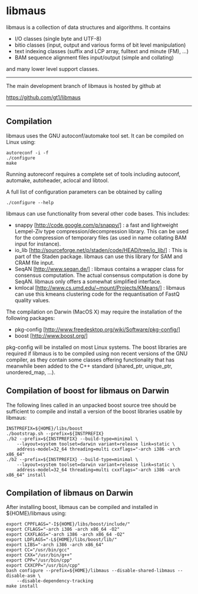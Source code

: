 libmaus
=======

libmaus is a collection of data structures and algorithms. It contains

 - I/O classes (single byte and UTF-8)
 - bitio classes (input, output and various forms of bit level manipulation)
 - text indexing classes (suffix and LCP array, fulltext and minute (FM), ...)
 - BAM sequence alignment files input/output (simple and collating)

and many lower level support classes.

-------------------------------------------------------------------------------

The main development branch of libmaus is hosted by github at

https://github.com/gt1/libmaus

-------------------------------------------------------------------------------

Compilation
-----------

libmaus uses the GNU autoconf/automake tool set. It can be compiled on Linux
using:

	autoreconf -i -f
	./configure
	make

Running autoreconf requires a complete set of tools including autoconf, automake,
autoheader, aclocal and libtool.

A full list of configuration parameters can be obtained by calling

	./configure --help

libmaus can use functionality from several other code bases. This includes:

 - snappy [http://code.google.com/p/snappy/] : a fast and lightweight Lempel-Ziv
   type compression/decompression library. This can be used for the compression
   of temporary files (as used in name collating BAM input for instance).
 - io_lib [http://sourceforge.net/p/staden/code/HEAD/tree/io_lib/] : This is
   part of the Staden package. libmaus can use this library for SAM and CRAM
   file input.
 - SeqAN [http://www.seqan.de/] : libmaus contains a wrapper class for
   consensus computation. The actual consensus computation is done by SeqAN.
   libmaus only offers a somewhat simplified interface.
 - kmlocal [http://www.cs.umd.edu/~mount/Projects/KMeans/] : libmaus can use
   this kmeans clustering code for the requantisation of FastQ quality values.

The compilation on Darwin (MacOS X) may require the installation of the 
following packages:

 - pkg-config [http://www.freedesktop.org/wiki/Software/pkg-config/]
 - boost [http://www.boost.org/]

pkg-config will be installed on most Linux systems. The boost libraries
are required if libmaus is to be compiled using non recent versions of the
GNU compiler, as they contain some classes offering functionality that
has meanwhile been added to the C++ standard (shared_ptr, unique_ptr,
unordered_map, ...).

Compilation of boost for libmaus on Darwin
------------------------------------------

The following lines called in an unpacked boost source tree should be 
sufficient to compile and install a version of the boost libraries usable
by libmaus:

	INSTPREFIX=${HOME}/libs/boost
	./bootstrap.sh --prefix=${INSTPREFIX}
	./b2 --prefix=${INSTPREFIX} --build-type=minimal \
		--layout=system toolset=darwin variant=release link=static \
		address-model=32_64 threading=multi cxxflags="-arch i386 -arch x86_64"
	./b2 --prefix=${INSTPREFIX} --build-type=minimal \
		--layout=system toolset=darwin variant=release link=static \
		address-model=32_64 threading=multi cxxflags="-arch i386 -arch x86_64" install

Compilation of libmaus on Darwin
--------------------------------

After installing boost, libmaus can be compiled and installed in ${HOME}/libmaus using:

	export CPPFLAGS="-I${HOME}/libs/boost/include/"
	export CFLAGS="-arch i386 -arch x86_64 -O2"
	export CXXFLAGS="-arch i386 -arch x86_64 -O2"
	export LDFLAGS="-L${HOME}/libs/boost/lib/"
	export LIBS="-arch i386 -arch x86_64"
	export CC="/usr/bin/gcc"
	export CXX="/usr/bin/g++"
	export CPP="/usr/bin/cpp"
	export CXXCPP="/usr/bin/cpp"
	bash configure --prefix=${HOME}/libmaus --disable-shared-libmaus --disable-asm \
		--disable-dependency-tracking
	make install
